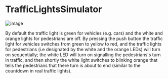 # TrafficLightsSimulator
![image](https://github.com/user-attachments/assets/d5ac0684-bfd0-4462-92e5-9f4de34aa247)


By default the traffic light is green for vehicles (e.g. cars) and the white and orange lights for pedestrians are off. By pressing the push button the traffic light for vehicles switches from green to yellow to red, and the traffic lights for pedestrians (i.e designated by the white and the orange LEDs) will turn on sequentially; the white LED will turn on signalling the pedestrians's turn in traffic, and then shortly the white light switches to blinking orange that tells the pedestrians that there turn is about to end (similar to the countdown in real traffic lights).
